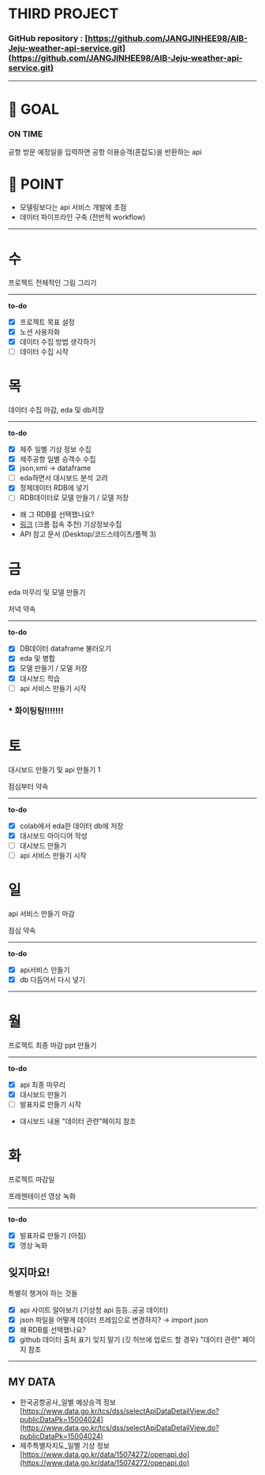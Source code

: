 # THIRD PROJECT

### GitHub repository : [https://github.com/JANGJINHEE98/AIB-Jeju-weather-api-service.git](https://github.com/JANGJINHEE98/AIB-Jeju-weather-api-service.git)

---

# 🎯 GOAL

### ON TIME

공항 방문 예정일을 입력하면 공항 이용승객(혼잡도)을 반환하는 api 

# 📎 POINT

- 모델링보다는 api 서비스 개발에 초점
- 데이터 파이프라인 구축 (전반적 workflow)

---

# 수

프로젝트 전체적인 그림 그리기

---

**to-do**

- [x]  프로젝트 목표 설정
- [x]  노션 사용자화
- [x]  데이터 수집 방법 생각하기
- [ ]  데이터 수집 시작

# 목

데이터 수집 마감, eda 및 db저장 

---

**to-do**

- [x]  제주 일별 기상 정보 수집
- [x]  제주공항 일별 승객수 수집
- [x]  json,xml → dataframe
- [ ]  eda하면서 대시보드 분석 고려
- [x]  정제데이터 RDB에 넣기
- [ ]  RDB데이터로 모델 만들기 / 모델 저장
- 왜 그 RDB를 선택했나요?
- [링크](https://www.jejudatahub.net/mypage/project/view/775/My%20Project/Owner/1/_787o5o7t5objr7b8o_rjct7rb3p7788/783) (크롬 접속 추천) 기상정보수집
- API 참고 문서 (Desktop/코드스테이츠/플젝 3)

# 금

eda 마무리 및 모델 만들기 

저녁 약속 

---

**to-do**

- [x]  DB데이터 dataframe 불러오기
- [x]  eda 및 병합
- [x]  모델 만들기 / 모델 저장
- [x]  대시보드 학습
- [ ]  api 서비스 만들기 시작

### * 화이팅팅!!!!!!!

# 토

대시보드 만들기 및 api 만들기 1

점심부터 약속

---

**to-do**

- [x]  colab에서 eda한 데이터 db에 저장
- [x]  대시보드 아이디어 작성
- [ ]  대시보드 만들기
- [ ]  api 서비스 만들기 시작

# 일

api 서비스 만들기 마감 

점심 약속

---

**to-do**

- [x]  api서비스 만들기
- [x]  db 다듬어서 다시 넣기

---

# 월

프로젝트 최종 마감 ppt 만들기 

---

**to-do**

- [x]  api 최종 마무리
- [x]  대시보드 만들기
- [ ]  발표자료 만들기 시작
- 대시보드 내용 "데이터 관련"페이지 참조

# 화

프로젝트 마감일 

프레젠테이션 영상 녹화 

---

**to-do**

- [x]  발표자료 만들기 (아침)
- [x]  영상 녹화

## 잊지마요!

특별히 챙겨야 하는 것들

- [x]  api 사이트 알아보기 (기상청 api 등등..공공 데이터)
- [x]  json 파일을 어떻게 데이터 프레임으로 변경하지? → import json
- [x]  왜 RDB를 선택했나요?
- [x]  github 데이터 출처 표기 잊지 말기 (깃 허브에 업로드 할 경우) "데이터 관련" 페이지 참조

---

## MY DATA

- 한국공항공사_일별 예상승객 정보 [https://www.data.go.kr/tcs/dss/selectApiDataDetailView.do?publicDataPk=15004024](https://www.data.go.kr/tcs/dss/selectApiDataDetailView.do?publicDataPk=15004024)
- 제주특별자치도_일별 기상 정보 [https://www.data.go.kr/data/15074272/openapi.do](https://www.data.go.kr/data/15074272/openapi.do)